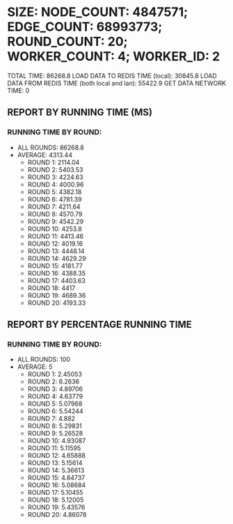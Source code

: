 
# SIZE: NODE_COUNT: 4847571; EDGE_COUNT: 68993773; ROUND_COUNT: 20; WORKER_COUNT: 4; WORKER_ID: 2
 TOTAL TIME: 86268.8
 LOAD DATA TO REDIS TIME (local): 30845.8
 LOAD DATA FROM REDIS TIME (both local and lan): 55422.9
 GET DATA NETWORK TIME: 0

## REPORT BY RUNNING TIME (MS)

 ### RUNNING TIME BY ROUND:

  + ALL ROUNDS: 86268.8
  + AVERAGE: 4313.44
     + ROUND 1: 2114.04
     + ROUND 2: 5403.53
     + ROUND 3: 4224.63
     + ROUND 4: 4000.96
     + ROUND 5: 4382.18
     + ROUND 6: 4781.39
     + ROUND 7: 4211.64
     + ROUND 8: 4570.79
     + ROUND 9: 4542.29
     + ROUND 10: 4253.8
     + ROUND 11: 4413.46
     + ROUND 12: 4019.16
     + ROUND 13: 4448.14
     + ROUND 14: 4629.29
     + ROUND 15: 4181.77
     + ROUND 16: 4388.35
     + ROUND 17: 4403.63
     + ROUND 18: 4417
     + ROUND 19: 4689.36
     + ROUND 20: 4193.33

## REPORT BY PERCENTAGE RUNNING TIME

 ### RUNNING TIME BY ROUND:

  + ALL ROUNDS: 100
  + AVERAGE: 5
     + ROUND 1: 2.45053
     + ROUND 2: 6.2636
     + ROUND 3: 4.89706
     + ROUND 4: 4.63779
     + ROUND 5: 5.07968
     + ROUND 6: 5.54244
     + ROUND 7: 4.882
     + ROUND 8: 5.29831
     + ROUND 9: 5.26528
     + ROUND 10: 4.93087
     + ROUND 11: 5.11595
     + ROUND 12: 4.65888
     + ROUND 13: 5.15614
     + ROUND 14: 5.36613
     + ROUND 15: 4.84737
     + ROUND 16: 5.08684
     + ROUND 17: 5.10455
     + ROUND 18: 5.12005
     + ROUND 19: 5.43576
     + ROUND 20: 4.86078

